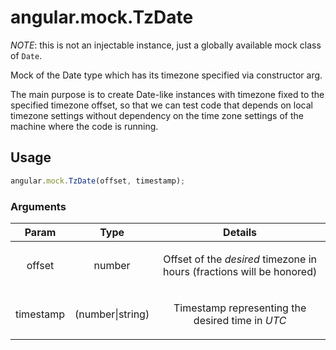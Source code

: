 



# angular.mock.TzDate








*NOTE*: this is not an injectable instance, just a globally available mock class of `Date`.

Mock of the Date type which has its timezone specified via constructor arg.

The main purpose is to create Date-like instances with timezone fixed to the specified timezone
offset, so that we can test code that depends on local timezone settings without dependency on
the time zone settings of the machine where the code is running.







  

## Usage
```js
angular.mock.TzDate(offset, timestamp);
```





### Arguments

| Param | Type | Details |
| :--: | :--: | :--: |
| offset | number | <p>Offset of the <em>desired</em> timezone in hours (fractions will be honored)</p>  |
| timestamp | (number&#124;string) | <p>Timestamp representing the desired time in <em>UTC</em></p>  |










